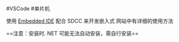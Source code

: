 #VSCode #单片机 

使用 [Embedded IDE](https://em-ide.com/zh-cn/) 配合 SDCC 来开发嵌入式
网站中有详细的使用方法

==注意：安装时. NET 可能无法自动安装，需自行安装==